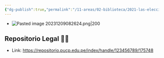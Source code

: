 ```yaml
---
{"dg-publish":true,"permalink":"/11-areas/02-biblioteca/2021-las-elecciones-y-el-bicentenario/","noteIcon":""}
---
```


- ![Pasted image 20231209082624.png|200](/img/user/10%20Entrada%20%F0%9F%9B%92/%F0%9F%92%BE%20Adjuntos/Pasted%20image%2020231209082624.png)
## Repositorio Legal 🤸‍♂️
- Link: https://repositorio.pucp.edu.pe/index/handle/123456789/175748
